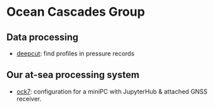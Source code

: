 # Ocean Cascades Group

## Data processing

* [deepcut](https://github.com/oceancascades/deepcut): find profiles in pressure records

## Our at-sea processing system

* [ock7](https://github.com/oceancascades/ock7): configuration for a miniPC with JupyterHub & attached GNSS receiver.
